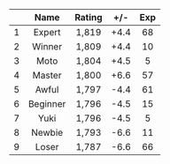 | |Name|Rating|+/-|Exp|
|-|:--:|:----:|:-:|:-:|
|1|Expert|1,819|+4.4|68|
|2|Winner|1,809|+4.4|10|
|3|Moto|1,804|+4.5|5|
|4|Master|1,800|+6.6|57|
|5|Awful|1,797|-4.4|61|
|6|Beginner|1,796|-4.5|15|
|7|Yuki|1,796|-4.5|5|
|8|Newbie|1,793|-6.6|11|
|9|Loser|1,787|-6.6|66|
